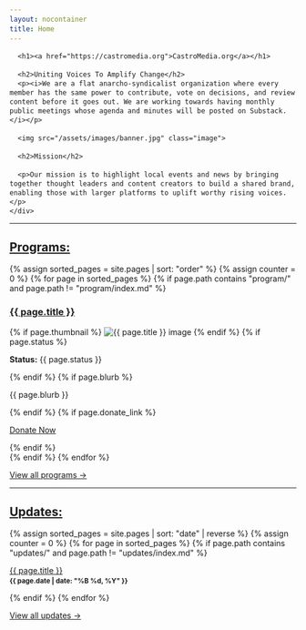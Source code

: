 ```yaml
---
layout: nocontainer
title: Home
---
```


<div class="container">
  <div class="row">
    <div class="col">

      <h1><a href="https://castromedia.org">CastroMedia.org</a></h1>

      <h2>Uniting Voices To Amplify Change</h2>
      <p><i>We are a flat anarcho-syndicalist organization where every member has the same power to contribute, vote on decisions, and review content before it goes out. We are working towards having monthly public meetings whose agenda and minutes will be posted on Substack.</i></p>
      
      <img src="/assets/images/banner.jpg" class="image">

      <h2>Mission</h2>
      
      <p>Our mission is to highlight local events and news by bringing together thought leaders and content creators to build a shared brand, enabling those with larger platforms to uplift worthy rising voices.</p>
    </div>
  </div>
  
  <hr>

  <div markdown="0" class="row">

  <h2><a href="/program">Programs:</a></h2>

  {% assign sorted_pages = site.pages | sort: "order" %}
  {% assign counter = 0 %}
  {% for page in sorted_pages %}
    {% if page.path contains "program/" and page.path != "program/index.md" %}
      <div class="col-md-4">
        <h3><a href="{{ page.url }}">{{ page.title }}</a></h3>
        {% if page.thumbnail %}
          <img src="{{ page.thumbnail }}" alt="{{ page.title }} image" class="photo">
        {% endif %}
        {% if page.status %}<p><b>Status:</b> {{ page.status }}</p>{% endif %}
        {% if page.blurb %}<p>{{ page.blurb }}</p>{% endif %}
        {% if page.donate_link %}
          <p><a class="btn btn-primary" href="{{ page.donate_link }}">Donate Now</a></p>
        {% endif %}
      </div><!--/col-md-4-->
    {% endif %}
  {% endfor %}
  <p class="text-right"><a href="/program/">View all programs →</a></p>

  </div><!--/row-->

      
  <hr>

  <div markdown="0" class="row">

  <h2><a href="/updates">Updates:</a></h2>

  {% assign sorted_pages = site.pages | sort: "date" | reverse %}
  {% assign counter = 0 %}
  {% for page in sorted_pages %}
    {% if page.path contains "updates/" and page.path != "updates/index.md" %}
      <p>
        <a href="{{ page.url }}">{{ page.title }}</a><br>
        <small><b>{{ page.date | date: "%B %d, %Y" }}</b></small>
      </p>
    {% endif %}
  {% endfor %}
  <p class="text-right"><a href="/updates/">View all updates →</a></p>

  </div><!--/row-->